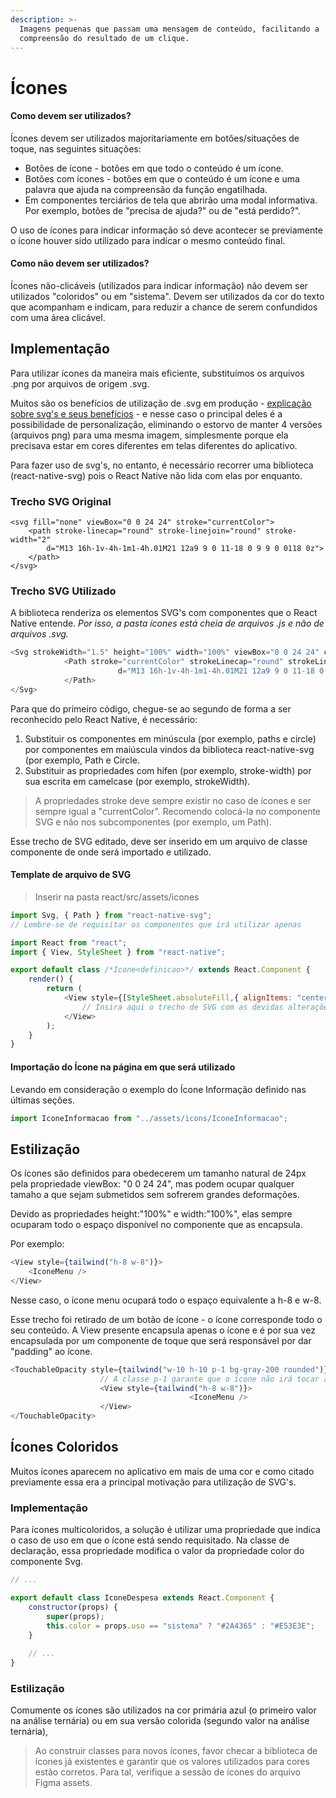 ```yaml
---
description: >-
  Imagens pequenas que passam uma mensagem de conteúdo, facilitando a
  compreensão do resultado de um clique.
---
```


# Ícones

#### Como devem ser utilizados?

Ícones devem ser utilizados majoritariamente em botões/situações de toque, nas seguintes situações:

* Botões de ícone - botões em que todo o conteúdo é um ícone.
* Botões com ícones - botões em que o conteúdo é um ícone e uma palavra que ajuda na compreensão da função engatilhada.
* Em componentes terciários de tela que abrirão uma modal informativa. Por exemplo, botões de "precisa de ajuda?" ou de "está perdido?".

O uso de ícones para indicar informação só deve acontecer se previamente o ícone houver sido utilizado para indicar o mesmo conteúdo final.

#### Como não devem ser utilizados?

Ícones não-clicáveis \(utilizados para indicar informação\) não devem ser utilizados "coloridos" ou em "sistema". Devem ser utilizados da cor do texto que acompanham e indicam, para reduzir a chance de serem confundidos com uma área clicável.

## Implementação

Para utilizar ícones da maneira mais eficiente, substituímos os arquivos .png por arquivos de origem .svg.

Muitos são os benefícios de utilização de .svg em produção - [explicação sobre svg's e seus benefícios](https://www.w3schools.com/graphics/svg_intro.asp) - e nesse caso o principal deles é a possibilidade de personalização, eliminando o estorvo de manter 4 versões \(arquivos png\) para uma mesma imagem, simplesmente porque ela precisava estar em cores diferentes em telas diferentes do aplicativo.

Para fazer uso de svg's, no entanto, é necessário recorrer uma biblioteca \(react-native-svg\) pois o React Native não lida com elas por enquanto.

### Trecho SVG Original

```markup
<svg fill="none" viewBox="0 0 24 24" stroke="currentColor">
    <path stroke-linecap="round" stroke-linejoin="round" stroke-width="2" 
        d="M13 16h-1v-4h-1m1-4h.01M21 12a9 9 0 11-18 0 9 9 0 0118 0z">
    </path>
</svg>
```

### Trecho SVG Utilizado

A biblioteca renderiza os elementos SVG's com componentes que o React Native entende. _Por isso, a pasta ícones está cheia de arquivos .js e não de arquivos .svg._

```javascript
<Svg strokeWidth="1.5" height="100%" width="100%" viewBox="0 0 24 24" color="#718096">
			<Path stroke="currentColor" strokeLinecap="round" strokeLineJoin="round"
						d="M13 16h-1v-4h-1m1-4h.01M21 12a9 9 0 11-18 0 9 9 0 0118 0z">
			</Path>
</Svg>
```

Para que do primeiro código, chegue-se ao segundo de forma a ser reconhecido pelo React Native, é necessário:

1. Substituir os componentes em minúscula \(por exemplo, paths e circle\) por componentes em maiúscula vindos da biblioteca react-native-svg \(por exemplo, Path e Circle.
2. Substituir as propriedades com hífen \(por exemplo, stroke-width\) por sua escrita em camelcase \(por exemplo, strokeWidth\).

> A propriedades stroke deve sempre existir no caso de ícones e ser sempre igual a "currentColor". Recomendo colocá-la no componente SVG e não nos subcomponentes \(por exemplo, um Path\).

Esse trecho de SVG editado, deve ser inserido em um arquivo de classe componente de onde será importado e utilizado.

#### Template de arquivo de SVG

> Inserir na pasta react/src/assets/icones

```javascript
import Svg, { Path } from "react-native-svg";
// Lembre-se de requisitar os componentes que irá utilizar apenas

import React from "react";
import { View, StyleSheet } from "react-native";

export default class /*Icone<definicao>*/ extends React.Component {
	render() {
		return (
			<View style={[StyleSheet.absoluteFill,{ alignItems: "center", justifyContent: "center" },]}>
				// Insira aqui o trecho de SVG com as devidas alterações para renderizção
			</View>
		);
	}
}
```

#### Importação do Ícone na página em que será utilizado

Levando em consideração o exemplo do Ícone Informação definido nas últimas seções.

```javascript
import IconeInformacao from "../assets/icons/IconeInformacao";
```

## Estilização

Os ícones são definidos para obedecerem um tamanho natural de 24px pela propriedade viewBox: "0 0 24 24", mas podem ocupar qualquer tamaho a que sejam submetidos sem sofrerem grandes deformações.

Devido as propriedades height:"100%" e width:"100%", elas sempre ocuparam todo o espaço disponível no componente que as encapsula.

Por exemplo:

```javascript
<View style={tailwind("h-8 w-8")}>
    <IconeMenu />
</View>
```

Nesse caso, o ícone menu ocupará todo o espaço equivalente a h-8 e w-8.

Esse trecho foi retirado de um botão de ícone - o ícone corresponde todo o seu conteúdo. A View presente encapsula apenas o ícone e é por sua vez encapsulada por um componente de toque que será responsável por dar "padding" ao ícone.

```javascript
<TouchableOpacity style={tailwind("w-10 h-10 p-1 bg-gray-200 rounded")}>
					// A classe p-1 garante que o ícone não irá tocar as bordas do botão
					<View style={tailwind("h-8 w-8")}>
										<IconeMenu />
					</View>
</TouchableOpacity>
```

## Ícones Coloridos

Muitos ícones aparecem no aplicativo em mais de uma cor e como citado previamente essa era a principal motivação para utilização de SVG's.

### Implementação

Para ícones multicoloridos, a solução é utilizar uma propriedade que indica o caso de uso em que o ícone está sendo requisitado. Na classe de declaração, essa propriedade modifica o valor da propriedade color do componente Svg.

```javascript
// ...

export default class IconeDespesa extends React.Component {
	constructor(props) {
		super(props);
		this.color = props.uso == "sistema" ? "#2A4365" : "#E53E3E";
	}
	
	// ...
}

```

### Estilização

Comumente os ícones são utilizados na cor primária azul \(o primeiro valor na análise ternária\) ou em sua versão colorida \(segundo valor na análise ternária\),

> Ao construir classes para novos ícones, favor checar a biblioteca de ícones já existentes e garantir que os valores utilizados para cores estão corretos. Para tal, verifique a sessão de ícones do arquivo Figma assets.

